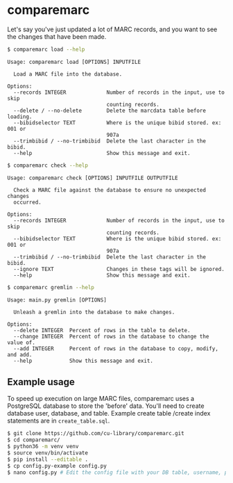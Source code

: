 # comparemarc

Let's say you've just updated a lot of MARC records, and you want to see the changes that have been made.

```bash
$ comparemarc load --help
```
```
Usage: comparemarc load [OPTIONS] INPUTFILE

  Load a MARC file into the database.

Options:
  --records INTEGER             Number of records in the input, use to skip
                                counting records.
  --delete / --no-delete        Delete the marcdata table before loading.
  --bibidselector TEXT          Where is the unique bibid stored. ex: 001 or
                                907a
  --trimbibid / --no-trimbibid  Delete the last character in the bibid.
  --help                        Show this message and exit.
```

```bash
$ comparemarc check --help
```
```
Usage: comparemarc check [OPTIONS] INPUTFILE OUTPUTFILE

  Check a MARC file against the database to ensure no unexpected changes
  occurred.

Options:
  --records INTEGER             Number of records in the input, use to skip
                                counting records.
  --bibidselector TEXT          Where is the unique bibid stored. ex: 001 or
                                907a
  --trimbibid / --no-trimbibid  Delete the last character in the bibid.
  --ignore TEXT                 Changes in these tags will be ignored.
  --help                        Show this message and exit.
```

```bash
$ comparemarc gremlin --help
```
```
Usage: main.py gremlin [OPTIONS]

  Unleash a gremlin into the database to make changes.

Options:
  --delete INTEGER  Percent of rows in the table to delete.
  --change INTEGER  Percent of rows in the database to change the value of.
  --add INTEGER     Percent of rows in the database to copy, modify, and add.
  --help            Show this message and exit.
```

## Example usage

To speed up execution on large MARC files, comparemarc uses a PostgreSQL database to store the 'before' data. You'll need to create database user, database, and table. Example create table /create index statements are in `create_table.sql`.

```bash
$ git clone https://github.com/cu-library/comparemarc.git
$ cd comparemarc/
$ python36 -m venv venv
$ source venv/bin/activate
$ pip install --editable .
$ cp config.py-example config.py
$ nano config.py # Edit the config file with your DB table, username, password.
```
